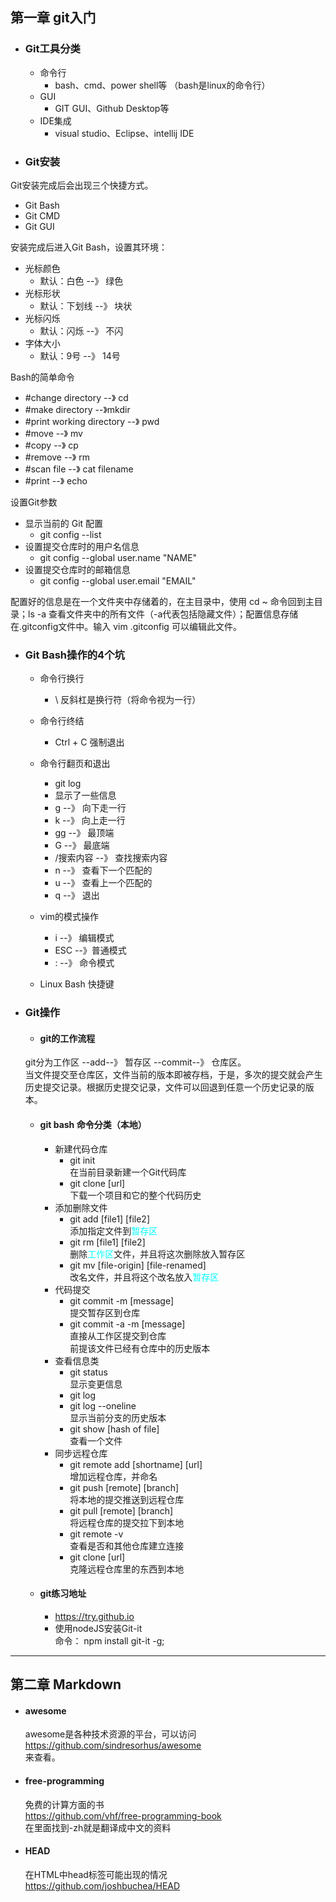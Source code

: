 ## 第一章 git入门

- ### Git工具分类

   - 命令行
      - bash、cmd、power shell等
      （bash是linux的命令行）
   - GUI
      - GIT GUI、Github Desktop等
   - IDE集成
      - visual studio、Eclipse、intellij IDE
    
- ### Git安装

Git安装完成后会出现三个快捷方式。
   - Git Bash
   - Git CMD
   - Git GUI
   
安装完成后进入Git Bash，设置其环境：
   - 光标颜色
      - 默认：白色   --》 绿色
   - 光标形状
      - 默认：下划线 --》 块状
   - 光标闪烁
      - 默认：闪烁   --》 不闪
   - 字体大小
      - 默认：9号    --》 14号
     
Bash的简单命令
  - #change directory --》 cd
  - #make directory --》mkdir
  - #print working directory --》 pwd
  - #move --》 mv
  - #copy --》 cp
  - #remove --》 rm
  - #scan file --》 cat filename
  - #print --》 echo
  
设置Git参数
  - 显示当前的 Git 配置
     - git config --list
  - 设置提交仓库时的用户名信息
     - git config --global user.name "NAME"
  - 设置提交仓库时的邮箱信息
     - git config --global user.email "EMAIL"
     
 配置好的信息是在一个文件夹中存储着的，在主目录中，使用 cd ~ 命令回到主目录；ls -a 查看文件夹中的所有文件（-a代表包括隐藏文件）；配置信息存储在.gitconfig文件中。输入 vim .gitconfig 可以编辑此文件。
 
- ### Git Bash操作的4个坑
    - 命令行换行
       - \ 反斜杠是换行符（将命令视为一行）
    - 命令行终结
       - Ctrl + C 强制退出
    - 命令行翻页和退出
       - git log
       - 显示了一些信息
       - g --》 向下走一行
       - k --》 向上走一行
       - gg --》 最顶端
       - G --》 最底端
       - /搜索内容 --》 查找搜索内容
       - n --》 查看下一个匹配的
       - u --》 查看上一个匹配的
       - q --》 退出
       
    - vim的模式操作
       - i --》 编辑模式
       - ESC --》普通模式
       - : --》 命令模式
    - Linux Bash 快捷键
    
- ### Git操作
     - #### git的工作流程
     git分为工作区 --add--》 暂存区 --commit--》 仓库区。  
     当文件提交至仓库区，文件当前的版本即被存档，于是，多次的提交就会产生历史提交记录。根据历史提交记录，文件可以回退到任意一个历史记录的版本。  
     - #### git bash 命令分类（本地）
        - 新建代码仓库
           - git init  
           在当前目录新建一个Git代码库
           - git clone [url]  
           下载一个项目和它的整个代码历史
        - 添加删除文件
           - git add [file1] [file2]  
           添加指定文件到<font color=#00ffff>暂存区</font>
           - git rm [file1] [file2]  
           删除<font color=#00ffff>工作区</font>文件，并且将这次删除放入暂存区
           - git mv [file-origin] [file-renamed]  
           改名文件，并且将这个改名放入<font color=#00ffff>暂存区</font>
        - 代码提交
           - git commit -m [message]  
           提交暂存区到仓库
           - git commit -a -m [message]  
           直接从工作区提交到仓库  
           前提该文件已经有仓库中的历史版本
        - 查看信息类
           - git status  
           显示变更信息
           - git log
           - git log --oneline  
           显示当前分支的历史版本
           - git show [hash of file]  
           查看一个文件
        - 同步远程仓库
           - git remote add [shortname] [url]  
           增加远程仓库，并命名
           - git push [remote] [branch]  
           将本地的提交推送到远程仓库
           - git pull [remote] [branch]  
           将远程仓库的提交拉下到本地
           - git remote -v  
           查看是否和其他仓库建立连接
           - git clone [url]  
           克隆远程仓库里的东西到本地
     - #### git练习地址
        - https://try.github.io
        - 使用nodeJS安装Git-it  
        命令： npm install git-it -g;

---
## 第二章 Markdown

   - #### awesome  
      awesome是各种技术资源的平台，可以访问  
      https://github.com/sindresorhus/awesome  
      来查看。
   - #### free-programming  
      免费的计算方面的书  
      https://github.com/vhf/free-programming-book  
      在里面找到-zh就是翻译成中文的资料 
   - #### HEAD
      在HTML中head标签可能出现的情况  
      https://github.com/joshbuchea/HEAD  
      
